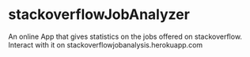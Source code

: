 # stackoverflowJobAnalyzer
An online App that gives statistics on the jobs offered on stackoverflow.
Interact with it on stackoverflowjobanalysis.herokuapp.com
